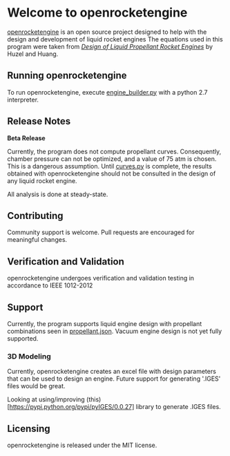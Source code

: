 # Welcome to openrocketengine

[openrocketengine](https://github.com/cmflannery/openrocketengine) is an open source project designed to help with the design and development of liquid rocket engines
The equations used in this program were taken from [_Design of Liquid Propellant Rocket Engines_](https://ntrs.nasa.gov/archive/nasa/casi.ntrs.nasa.gov/19710019929.pdf) by Huzel and Huang.

## Running openrocketengine
To run openrocketengine, execute [engine_builder.py](https://github.com/cmflannery/openrocketengine) with a python 2.7 interpreter.

## Release Notes
__Beta Release__

Currently, the program does not compute propellant curves. Consequently, chamber pressure can not be optimized, and a value of 75 atm is chosen. This is a dangerous assumption. Until [curves.py](https://github.com/cmflannery/openrocketengine/enginebuilder/performance/curves.py) is complete, the results obtained with openrocketengine should not be consulted in the design of any liquid rocket engine.

All analysis is done at steady-state.

## Contributing
Community support is welcome. Pull requests are encouraged for meaningful changes.

## Verification and Validation
openrocketengine undergoes verification and validation testing in accordance to IEEE 1012-2012

## Support
Currently, the program supports liquid engine design with propellant combinations seen in [propellant.json](https://github.com/cmflannery/openrocketengine/enginebuilder/propellant.json).
Vacuum engine design is not yet fully supported.

### 3D Modeling
Currently, openrocketengine creates an excel file with design parameters that can be used to design an engine. Future support for generating '.IGES' files would be great.

Looking at using/improving (this)[https://pypi.python.org/pypi/pyIGES/0.0.27] library to generate .IGES files.

## Licensing
openrocketengine is released under the MIT license.
